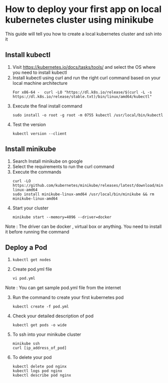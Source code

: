 # How to deploy your first app on local kubernetes cluster using minikube
  This guide will tell you how to create a local kubernetes cluster and ssh into it

## Install kubectl
   1. Visit https://kubernetes.io/docs/tasks/tools/ and select the OS where you need to install kubectl
   2. Install kubectl using curl and run the right curl command based on your local machine architecture
      ```
      For x86-64 -  curl -LO "https://dl.k8s.io/release/$(curl -L -s https://dl.k8s.io/release/stable.txt)/bin/linux/amd64/kubectl"
   3. Execute the final install command
      ```
      sudo install -o root -g root -m 0755 kubectl /usr/local/bin/kubectl
   4. Test the version
      ```
      kubectl version --client
 ## Install minikube 
  1. Search Install minikube on google
  2. Select the requirements to run the curl command
  3. Execute the commands
     ```
     curl -LO https://github.com/kubernetes/minikube/releases/latest/download/minikube-linux-amd64
     sudo install minikube-linux-amd64 /usr/local/bin/minikube && rm minikube-linux-amd64
  4. Start your cluster
     ```
     minikube start --memory=4096 --driver=docker
  Note : The driver can be docker , virtual box or anything. You need to install it before running the command
  ## Deploy a Pod
  1. ```
     kubectl get nodes
  2. Create pod.yml file 
     ```
     vi pod.yml     
   Note : You can get sample pod.yml file from the internet
   
  3. Run the command to create your first kubernetes pod
     ```
     kubectl create -f pod.yml
  4. Check your detailed description of pod
     ```
     kubectl get pods -o wide
  5. To ssh into your minikube cluster
     ```
     minikube ssh
     curl [ip_address_of_pod]
  6. To delete your pod
     ```
     kubectl delete pod nginx
     kubectl logs pod nginx
     kubectl describe pod nginx
       
